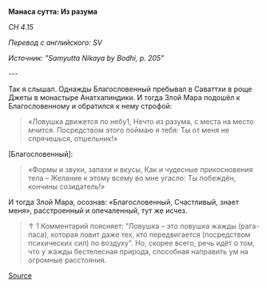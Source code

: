 **Манаса сутта: Из разума**

_СН 4\.15_

_Перевод с английского: SV_

_Источник: "Samyutta Nikaya by Bodhi, p\. 205"_

\-\-\-

Так я слышал\. Однажды Благословенный пребывал в Саваттхи в роще Джеты в монастыре Анатхапиндики\. И тогда Злой Мара подошёл к Благословенному и обратился к нему строфой:

> «Ловушка движется по небу1, Нечто из разума, с места на место мчится\. Посредством этого поймаю я тебя: Ты от меня не спрячешься, отшельник\!»

\[Благословенный\]:

> «Формы и звуки, запахи и вкусы, Как и чудесные прикосновения тела – Желание к этому всему во мне угасло: Ты побеждён, кончины созидатель\!»

И тогда Злой Мара, осознав: «Благословенный, Счастливый, знает меня», расстроенный и опечаленный, тут же исчез\.

> ↑ 1 Комментарий поясняет: "Ловушка – это ловушка жажды \(рага\-паса\), которая ловит даже тех, кто передвигается \(посредством психических сил\) по воздуху"\. Но, скорее всего, речь идёт о том, что у жажды бестелесная природа, способная направить ум на огромные расстояния\.

[Source](https://www\.theravada\.ru/Teaching/Canon/Suttanta/Texts/sn4_15\-manasa\-sutta\-sv\.htm)